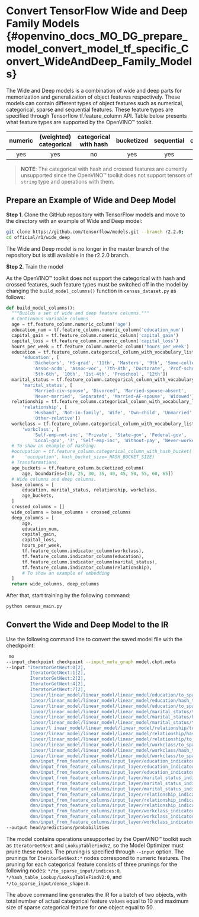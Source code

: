 # Convert TensorFlow Wide and Deep Family Models {#openvino_docs_MO_DG_prepare_model_convert_model_tf_specific_Convert_WideAndDeep_Family_Models}

The Wide and Deep models is a combination of wide and deep parts for memorization and generalization of object features respectively.
These models can contain different types of object features such as numerical, categorical, sparse and sequential features. These feature types are specified
through Tensorflow tf.feature_column API. Table below presents what feature types are supported by the OpenVINO&trade; toolkit.

| numeric | (weighted) categorical | categorical with hash | bucketized | sequential | crossed |
|:-------:|:----------------------:|:---------------------:|:----------:|:----------:|:-------:|
| yes     | yes                    | no                    | yes        | yes        | no      |

> **NOTE**: The categorical with hash and crossed features are currently unsupported since the OpenVINO&trade; toolkit does not support tensors of `string` type and operations with them.

## Prepare an Example of Wide and Deep Model

**Step 1**. Clone the GitHub repository with TensorFlow models and move to the directory with an example of Wide and Deep model:

```sh
git clone https://github.com/tensorflow/models.git --branch r2.2.0;
cd official/r1/wide_deep
```

The Wide and Deep model is no longer in the master branch of the repository but is still available in the r2.2.0 branch.


**Step 2**. Train the model

As the OpenVINO&trade; toolkit does not support the categorical with hash and crossed features, such feature types must be switched off in the model
by changing the `build_model_columns()` function in `census_dataset.py` as follows:

```python
def build_model_columns():
  """Builds a set of wide and deep feature columns."""
  # Continuous variable columns
  age = tf.feature_column.numeric_column('age')
  education_num = tf.feature_column.numeric_column('education_num')
  capital_gain = tf.feature_column.numeric_column('capital_gain')
  capital_loss = tf.feature_column.numeric_column('capital_loss')
  hours_per_week = tf.feature_column.numeric_column('hours_per_week')
  education = tf.feature_column.categorical_column_with_vocabulary_list(
      'education', [
          'Bachelors', 'HS-grad', '11th', 'Masters', '9th', 'Some-college',
          'Assoc-acdm', 'Assoc-voc', '7th-8th', 'Doctorate', 'Prof-school',
          '5th-6th', '10th', '1st-4th', 'Preschool', '12th'])
  marital_status = tf.feature_column.categorical_column_with_vocabulary_list(
      'marital_status', [
          'Married-civ-spouse', 'Divorced', 'Married-spouse-absent',
          'Never-married', 'Separated', 'Married-AF-spouse', 'Widowed'])
  relationship = tf.feature_column.categorical_column_with_vocabulary_list(
      'relationship', [
          'Husband', 'Not-in-family', 'Wife', 'Own-child', 'Unmarried',
          'Other-relative'])
  workclass = tf.feature_column.categorical_column_with_vocabulary_list(
      'workclass', [
          'Self-emp-not-inc', 'Private', 'State-gov', 'Federal-gov',
          'Local-gov', '?', 'Self-emp-inc', 'Without-pay', 'Never-worked'])
  # To show an example of hashing:
  #occupation = tf.feature_column.categorical_column_with_hash_bucket(
  #    'occupation', hash_bucket_size=_HASH_BUCKET_SIZE)
  # Transformations.
  age_buckets = tf.feature_column.bucketized_column(
      age, boundaries=[18, 25, 30, 35, 40, 45, 50, 55, 60, 65])
  # Wide columns and deep columns.
  base_columns = [
      education, marital_status, relationship, workclass,
      age_buckets,
  ]
  crossed_columns = []
  wide_columns = base_columns + crossed_columns
  deep_columns = [
      age,
      education_num,
      capital_gain,
      capital_loss,
      hours_per_week,
      tf.feature_column.indicator_column(workclass),
      tf.feature_column.indicator_column(education),
      tf.feature_column.indicator_column(marital_status),
      tf.feature_column.indicator_column(relationship),
      # To show an example of embedding
  ]
  return wide_columns, deep_columns
```

After that, start training by the following command:

```sh
python census_main.py
```

## Convert the Wide and Deep Model to the IR

Use the following command line to convert the saved model file with the checkpoint:

```sh
 mo
--input_checkpoint checkpoint --input_meta_graph model.ckpt.meta
--input "IteratorGetNext:0[2],
         IteratorGetNext:1[2],
         IteratorGetNext:2[2],
         IteratorGetNext:4[2],
         IteratorGetNext:7[2],
         linear/linear_model/linear_model/linear_model/education/to_sparse_input/indices:0[10 2]{i64},
         linear/linear_model/linear_model/linear_model/education/hash_table_Lookup/LookupTableFindV2:0[10]{i64},
         linear/linear_model/linear_model/linear_model/education/to_sparse_input/dense_shape:0[2]{i64}->[2 50],
         linear/linear_model/linear_model/linear_model/marital_status/to_sparse_input/indices:0[10 2]{i64},
         linear/linear_model/linear_model/linear_model/marital_status/hash_table_Lookup/LookupTableFindV2:0[10]{i64},
         linear/linear_model/linear_model/linear_model/marital_status/to_sparse_input/dense_shape:0[2]{i64}->[2 50],
         linear/l inear_model/linear_model/linear_model/relationship/to_sparse_input/indices:0[10 2]{i64},
         linear/linear_model/linear_model/linear_model/relationship/hash_table_Lookup/LookupTableFindV2:0[10]{i64},
         linear/linear_model/linear_model/linear_model/relationship/to_sparse_input/dense_shape:0[2]{i64}->[2 50],
         linear/linear_model/linear_model/linear_model/workclass/to_sparse_input/indices:0[10 2]{i64},
         linear/linear_model/linear_model/linear_model/workclass/hash_table_Lookup/LookupTableFindV2:0[10]{i64},
         linear/linear_model/linear_model/linear_model/workclass/to_sparse_input/dense_shape:0[2]{i64}->[2 50],
         dnn/input_from_feature_columns/input_layer/education_indicator/to_sparse_input/indices:0[10 2]{i64},
         dnn/input_from_feature_columns/input_layer/education_indicator/hash_table_Lookup/LookupTableFindV2:0[10]{i64},
         dnn/input_from_feature_columns/input_layer/education_indicator/to_sparse_input/dense_shape:0[2]{i64}->[2 50],
         dnn/input_from_feature_columns/input_layer/marital_status_indicator/to_sparse_input/indices:0[10 2]{i64},
         dnn/input_from_feature_columns/input_layer/marital_status_indicator/hash_table_Lookup/LookupTableFindV2:0[10]{i64},
         dnn/input_from_feature_columns/input_layer/marital_status_indicator/to_sparse_input/dense_shape:0[2]{i64}->[2 50],
         dnn/input_from_feature_columns/input_layer/relationship_indicator/to_sparse_input/indices:0[10 2]{i64},
         dnn/input_from_feature_columns/input_layer/relationship_indicator/hash_table_Lookup/LookupTableFindV2:0[10]{i64},
         dnn/input_from_feature_columns/input_layer/relationship_indicator/to_sparse_input/dense_shape:0[2]{i64}->[2 50],
         dnn/input_from_feature_columns/input_layer/workclass_indicator/to_sparse_input/indices:0[10 2]{i64},
         dnn/input_from_feature_columns/input_layer/workclass_indicator/hash_table_Lookup/LookupTableFindV2:0[10]{i64},
         dnn/input_from_feature_columns/input_layer/workclass_indicator/to_sparse_input/dense_shape:0[2]{i64}->[2 50]"
--output head/predictions/probabilities
```

The model contains operations unsupported by the OpenVINO&trade; toolkit such as `IteratorGetNext` and `LookupTableFindV2`, so the Model Optimizer must prune these nodes.
The pruning is specified through `--input` option. The prunings for `IteratorGetNext:*` nodes correspond to numeric features.
The pruning for each categorical feature consists of three prunings for the following nodes: `*/to_sparse_input/indices:0`, `*/hash_table_Lookup/LookupTableFindV2:0`, and `*/to_sparse_input/dense_shape:0`.

The above command line generates the IR for a batch of two objects, with total number of actual categorical feature values equal to 10 and maximum size of sparse categorical feature for one object equal to 50.

